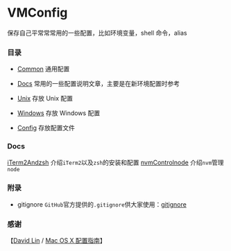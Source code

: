 VMConfig
========

保存自己平常常常用的一些配置，比如环境变量，shell 命令，alias

### 目录
- [Common](./Common) 通用配置
- [Docs](./Docs) 常用的一些配置说明文章，主要是在新环境配置时参考
- [Unix](./Unix) 存放 Unix 配置
- [Windows](./Windows) 存放 Windows 配置

- [Config](./Config) 存放配置文件

### Docs
[iTerm2Andzsh](./Docs/iTerm2Andzsh.md) 介绍`iTerm2`以及`zsh`的安装和配置
[nvmControlnode](./Docs/nvmControlnode.md) 介绍`nvm`管理`node`

### 附录 
- gitignore `GitHub`官方提供的`.gitignore`供大家使用：[gitignore](https://github.com/github/gitignore)

### 感谢
【[David Lin](https://github.com/wild-flame) / [Mac OS X 配置指南](https://wild-flame.github.io/guides/)】
